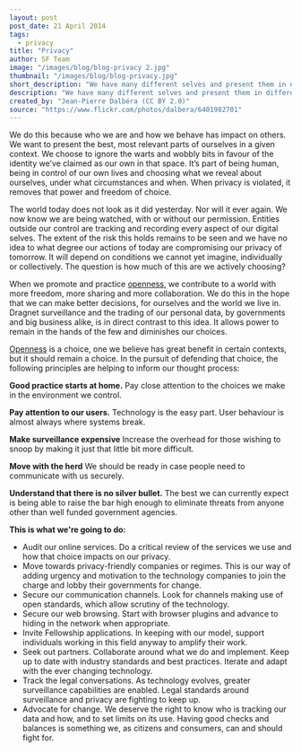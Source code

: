 ```yaml
---
layout: post
post_date: 21 April 2014
tags: 
  - privacy
title: "Privacy"
author: SF Team
image: "/images/blog/blog-privacy 2.jpg"
thumbnail: "/images/blog/blog-privacy.jpg"
short_description: "We have many different selves and present them in different ways to the world..."
description: "We have many different selves and present them in different ways to the world. We craft personas appropriate to various aspects of our lives. These are not static, but ever evolving and layered in context. It is part of how we express ourselves."
created_by: "Jean-Pierre Dalbéra (CC BY 2.0)"
source: "https://www.flickr.com/photos/dalbera/6401982701"
---
```


We do this because who we are and how we behave has impact on others. We want to present the best, most relevant parts of ourselves in a given context. We choose to ignore the warts and wobbly bits in favour of the identity we’ve claimed as our own in that space. It’s part of being human, being in control of our own lives and choosing what we reveal about ourselves, under what circumstances and when. When privacy is violated, it removes that power and freedom of choice.

The world today does not look as it did yesterday. Nor will it ever again. We now know we are being watched, with or without our permission. Entities outside our control are tracking and recording every aspect of our digital selves. The extent of the risk this holds remains to be seen and we have no idea to what degree our actions of today are compromising our privacy of tomorrow. It will depend on conditions we cannot yet imagine, individually or collectively. The question is how much of this are we actively choosing?

When we promote and practice <a title="Openness" href="https://www.shuttleworthfoundation.org/openness/" target="_blank">openness</a>, we contribute to a world with more freedom, more sharing and more collaboration. We do this in the hope that we can make better decisions, for ourselves and the world we live in. Dragnet surveillance and the trading of our personal data, by governments and big business alike, is in direct contrast to this idea. It allows power to remain in the hands of the few and diminishes our choices.

<a title="Openness" href="https://www.shuttleworthfoundation.org/openness/" target="_blank">Openness</a> is a choice, one we believe has great benefit in certain contexts, but it should remain a choice. In the pursuit of defending that choice, the following principles are helping to inform our thought process:

__Good practice starts at home.__ Pay close attention to the choices we make in the environment we control.

__Pay attention to our users.__ Technology is the easy part. User behaviour is almost always where systems break.

__Make surveillance expensive__ Increase the overhead for those wishing to snoop by making it just that little bit more difficult.

__Move with the herd__ We should be ready in case people need to communicate with us securely.

__Understand that there is no silver bullet.__ The best we can currently expect is being able to raise the bar high enough to eliminate threats from anyone other than well funded government agencies.

__This is what we're going to do:__

- Audit our online services. Do a critical review of the services we use and how that choice impacts on our privacy.
- Move towards privacy-friendly companies or regimes. This is our way of adding urgency and motivation to the technology companies to join the charge and lobby their governments for change.
- Secure our communication channels. Look for channels making use of open standards, which allow scrutiny of the technology.
- Secure our web browsing. Start with browser plugins and advance to hiding in the network when appropriate.
- Invite Fellowship applications. In keeping with our model, support individuals working in this field anyway to amplify their work.
- Seek out partners. Collaborate around what we do and implement. Keep up to date with industry standards and best practices. Iterate and adapt with the ever changing technology.
- Track the legal conversations. As technology evolves, greater surveillance capabilities are enabled. Legal standards around surveillance and privacy are fighting to keep up.
- Advocate for change. We deserve the right to know who is tracking our data and how, and to set limits on its use. Having good checks and balances is something we, as citizens and consumers, can and should fight for.